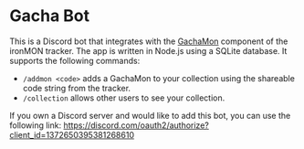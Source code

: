 # Gacha Bot

This is a Discord bot that integrates with the [GachaMon](https://github.com/besteon/Ironmon-Tracker/wiki/GachaMon-Collectable-Card-Game) component of the ironMON tracker. The app is written in Node.js using a SQLite database. It supports the following commands:

* `/addmon <code>` adds a GachaMon to your collection using the shareable code string from the tracker.
* `/collection` allows other users to see your collection.

If you own a Discord server and would like to add this bot, you can use the following link: https://discord.com/oauth2/authorize?client_id=1372650395381268610
